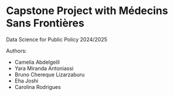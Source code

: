 # Capstone Project with Médecins Sans Frontières

Data Science for Public Policy 2024/2025


Authors:
- Camelia Abdelgelil
- Yara Miranda Antoniassi
- Bruno Chereque Lizarzaburu
- Eha Joshi
- Carolina Rodrigues

